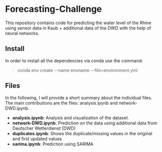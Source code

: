 # Forecasting-Challenge
This repository contains code for predicting the water level of the Rhine using sensor data in Kaub + additional data of the DWD with the help of neural networks.

## Install
In order to install all the dependencies via conda use the command:
> conda env create --name envname --file=environment.yml

## Files

In the following, I will provide a short summary about the individual files. The main contributions are the files: analysis.ipynb and network-DWD.ipynb.

* __analysis.ipynb__: Analysis and visualization of the dataset.
* __network-DWD.ipynb__: Prediction on the data using additional data from Deutscher Wetterdienst (DWD)
* __duplicates.ipynb__: Shows the duplicate/missing values in the original and first updated values
* __sarima.ipynb__: Prediction using SARIMA

